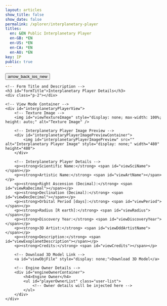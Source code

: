 ```yaml
---
layout: articles
show_title: false
show_date: false
permalink: /xplorer/interplanetary-player
titles:
  en: &EN Public Interplanetary Player
  en-GB: *EN
  en-US: *EN
  en-CA: *EN
  en-AU: *EN
key: IP
public: true
---
```


<!-- Interplanetary Player Form Container -->
<div class="form-container">
    <!-- Back Button -->
    <div class="button-container">
        <div class="back-button-container">
            <a href="/voyage" title="Back to Voyage">
                <button id="backButton" class="btn button--outline-primary button--circle">
                    <span class="material-symbols-outlined">arrow_back_ios_new</span>
                </button>
            </a>
        </div>
    </div>

    <!-- Form Title and Description -->
    <h3 id="formTitle">Interplanetary Player Details</h3>
    <div class="p-2"></div>

    <!-- View Mode Container -->
    <div id="interplanetaryPlayerView">
        <!-- Texture Image -->
        <img id="viewTextureImage" style="display: none; max-width: 100%; height: auto;" alt="Texture Image" />
        
        <!-- Interplanetary Player Image Preview -->
        <div id="interplanetaryPlayerImagePreviewContainer">
            <img id="interplanetaryPlayerImagePreview" src="" alt="Interplanetary Player Image" style="display: none;" width="480" height="480">
        </div>

        <!-- Interplanetary Player Details -->
        <p><strong>Scientific Name:</strong> <span id="viewSciName"></span></p>
        <p><strong>Artistic Name:</strong> <span id="viewArtName"></span></p>
        <p><strong>Right Ascension (Decimal):</strong> <span id="viewRaDecimal"></span></p>
        <p><strong>Declination (Decimal):</strong> <span id="viewDecDecimal"></span></p>
        <p><strong>Orbital Period [days]:</strong> <span id="viewPeriod"></span></p>
        <p><strong>Radius [R earth]:</strong> <span id="viewRadius"></span></p>
        <p><strong>Discovery Year:</strong> <span id="viewDiscoveryYear"></span></p>
        <p><strong>3D Artist:</strong> <span id="viewDddArtistName"></span></p>
        <p><strong>Description:</strong> <span id="viewExoplanetDescription"></span></p>
        <p><strong>Credits:</strong> <span id="viewCredits"></span></p>

        <!-- Download 3D Model Link -->
        <a id="viewObjFile" style="display: none;">Download 3D Model</a>

        <!-- Engine Owner Details -->
        <div id="engineOwnerContainer">
            <h4>Engine Owner</h4>
            <ul id="playerOwnerList" class="user-list">
                <!-- Owner details will be injected here -->
            </ul>
        </div>
    </div>
</div>

<!-- Toast Notification Container -->
<div id="toastContainer" class="toast-container"></div>

<!-- JavaScript to Handle Data Retrieval and Rendering -->
<script>
document.addEventListener('DOMContentLoaded', function() {
    const userId = localStorage.getItem('userId'); 
    const urlParams = new URLSearchParams(window.location.search);
    const playerId = urlParams.get('playerId'); // Retrieve playerId from the URL

    const formTitle = document.getElementById('formTitle');
    const interplanetaryPlayerView = document.getElementById('interplanetaryPlayerView');
    const interplanetaryPlayerImagePreview = document.getElementById('interplanetaryPlayerImagePreview');
    const playerOwnerList = document.getElementById('playerOwnerList');

    // Check if playerId is present in the URL
    if (playerId) {
        formTitle.innerText = 'Interplanetary Player Details';
        loadInterplanetaryPlayerDetails(playerId);
    } else {
        showToast('Interplanetary Player ID not provided in the URL.', 'error');
    }

    /**
     * Fetch and load Interplanetary Player details based on playerId
     * @param {string} playerId - The ID of the Interplanetary Player
     */
    function loadInterplanetaryPlayerDetails(playerId) {
        fetch(`https://api.plantasia.space/api/interplanetaryPlayers/${playerId}`)
            .then(response => {
                console.log('Response status:', response.status);
                return response.json();
            })
            .then(data => {
                console.log('Received data:', data);

                if (data.success && data.player) { // Ensure 'player' key exists
                    const player = data.player; // Assign player data
                    console.log('Interplanetary Player data is available:', player);

                    // Check if the player is public or if the current user is the owner
                    if (player.isPublic || player.ownerId === userId) {
                        populateViewMode(player);
                        showOwnerDetails(player.ownerDetails);
                        // If there are additional artist details, handle them here
                        // showDddArtistDetails(player.dddArtistDetails);
                    } else {
                        console.log('Interplanetary Player is not public and user is not the owner. Redirecting to /voyage.');
                        showToast('This Interplanetary Player is private.', 'error');
                        setTimeout(() => {
                            window.location.href = '/voyage';
                        }, 2000);
                    }
                } else {
                    console.log('Failed to load Interplanetary Player details.');
                    showToast(data.message || 'Failed to load Interplanetary Player details.', 'error');
                    setTimeout(() => {
                        window.location.href = '/voyage';
                    }, 2000);
                }
            })
            .catch(error => {
                console.error('Error loading Interplanetary Player details:', error);
                showToast('An error occurred while loading Interplanetary Player details.', 'error');
                setTimeout(() => {
                    window.location.href = '/voyage';
                }, 2000);
            });
    }

    /**
     * Populate the view mode with Interplanetary Player data
     * @param {Object} player - The Interplanetary Player data
     */
    function populateViewMode(player) {
        document.getElementById('viewSciName').innerHTML = `<strong>Scientific Name:</strong> ${player.sciName || 'N/A'}`;
        document.getElementById('viewArtName').innerHTML = `<strong>Artistic Name:</strong> ${player.artName || 'N/A'}`;
        document.getElementById('viewRaDecimal').innerHTML = `<strong>Right Ascension (Decimal):</strong> ${player.ra_decimal?.$numberDecimal || 'N/A'}`;
        document.getElementById('viewDecDecimal').innerHTML = `<strong>Declination (Decimal):</strong> ${player.dec_decimal?.$numberDecimal || 'N/A'}`;
        document.getElementById('viewPeriod').innerHTML = `<strong>Orbital Period [days]:</strong> ${player.period?.$numberDecimal || 'N/A'}`;
        document.getElementById('viewRadius').innerHTML = `<strong>Radius [R earth]:</strong> ${player.radius?.$numberDecimal || 'N/A'}`;
        document.getElementById('viewDiscoveryYear').innerHTML = `<strong>Discovery Year:</strong> ${player.discoveryyear?.$numberDecimal || 'N/A'}`;
        
        // 3D Artist as Clickable Handler
        document.getElementById('viewDddArtistName').innerHTML = `<strong>3D Artist:</strong> ${player.ddd?.dddArtist ? `<a href="/xplorer/?username=${encodeURIComponent(player.ddd.dddArtist)}" target="_self">@${player.ddd.dddArtist}</a>` : 'N/A'}`;
        
        document.getElementById('viewExoplanetDescription').innerHTML = `<strong>Description:</strong> ${player.description || 'N/A'}`;
        document.getElementById('viewCredits').innerHTML = `<strong>Credits:</strong> ${player.credits || 'N/A'}`;
        
        // Show or hide Download 3D Model link
        const viewObjFile = document.getElementById('viewObjFile');
        if (player.objURL) {
            viewObjFile.href = player.objURL.startsWith('http') ? player.objURL : `https://api.plantasia.space${player.objURL}`;
            viewObjFile.textContent = 'Download 3D Model';
            viewObjFile.style.display = 'block';
        } else {
            viewObjFile.style.display = 'none';
        }
        
        // Show or hide Texture Image
        const viewTextureImage = document.getElementById('viewTextureImage');
        if (player.textureURL) {
            const textureUrl = player.textureURL.startsWith('http') ? player.textureURL : `https://api.plantasia.space${player.textureURL}`;
            viewTextureImage.src = textureUrl;
            viewTextureImage.alt = `Texture of ${player.sciName || 'Interplanetary Player'}`;
            viewTextureImage.style.display = 'block';
        } else {
            viewTextureImage.style.display = 'none';
        }
        
        // Show or hide Interplanetary Player Image
        if (player.interplanetaryPlayerImage) {
            interplanetaryPlayerImagePreview.src = `https://api.plantasia.space${encodeURI(player.interplanetaryPlayerImage)}`;
            interplanetaryPlayerImagePreview.style.display = 'block';
        } else {
            interplanetaryPlayerImagePreview.style.display = 'none';
        }
    }

    /**
     * Display Owner Details in the Owner List
     * @param {Object} ownerDetails - The Owner's details
     */
    function showOwnerDetails(ownerDetails) {
        if (ownerDetails) {
            playerOwnerList.innerHTML = `
                <li class="user-list-item">
                    <div class="user-profile-pic">
                        <img src="https://api.plantasia.space${ownerDetails.profileImage || '/default_profile.png'}" alt="${ownerDetails.username}">
                    </div>
                    <div class="user-details">
                        <div class="user-display-name">${ownerDetails.displayName || 'Unknown'}</div>
                        <div class="user-username">
                            <a href="/xplorer/?username=${ownerDetails.username}" target="_self">@${ownerDetails.username || 'Unknown'}</a>
                        </div>
                    </div>
                </li>`;
        } else {
            playerOwnerList.innerHTML = '<li>No owner details available.</li>';
        }
    }

    /**
     * Display Toast Notifications
     * @param {string} message - The message to display
     * @param {string} type - The type of message ('success' or 'error')
     */
    function showToast(message, type = 'success') {
        const toastContainer = document.getElementById('toastContainer');
        if (!toastContainer) {
            console.error('Toast container element not found');
            return; // Exit the function if the toast container is missing
        }

        const toast = document.createElement('div');
        const toastId = `toast_${Date.now()}`;
        toast.classList.add('toast');
        toast.setAttribute('id', toastId);
        if (type === 'success') {
            toast.classList.add('success');
        } else if (type === 'error') {
            toast.classList.add('error');
        }
        toast.textContent = message;
        toastContainer.appendChild(toast);

        // Trigger CSS animation
        setTimeout(() => {
            toast.classList.add('show');
        }, 100);

        // Remove toast after animation
        setTimeout(() => {
            toast.classList.remove('show');
            setTimeout(() => {
                const toastElem = document.getElementById(toastId);
                if (toastElem) {
                    toastElem.remove();
                }
            }, 500);
        }, 3000);
    }

});
</script>

